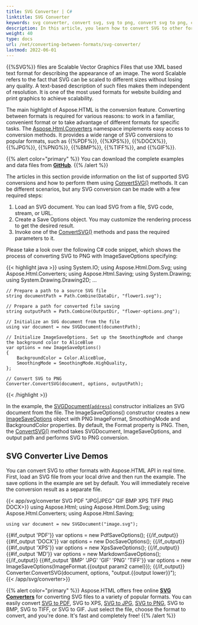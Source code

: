 ```yaml
---
title: SVG Converter | C#
linktitle: SVG Converter
keywords: svg converter, convert svg, svg to png, convert svg to png, c#example
description: In this article, you learn how to convert SVG to other formats using Aspose.HTML API and consider a C# example of SVG to PNG conversion.
weight: 40
type: docs
url: /net/converting-between-formats/svg-converter/
lastmod: 2022-06-01
---
```


{{%SVG%}} files are Scalable Vector Graphics Files that use XML based text format for describing the appearance of an image. The word Scalable refers to the fact that SVG can be scaled to different sizes without losing any quality. A text-based description of such files makes them independent of resolution. It is one of the most used formats for website building and print graphics to achieve scalability.

The main highlight of Aspose.HTML is the conversion feature. Converting between formats is required for various reasons: to work in a familiar, convenient format or to take advantage of different formats for specific tasks. The [Aspose.Html.Converters](https://reference.aspose.com/html/net/aspose.html.converters) namespace implements easy access to conversion methods. It provides a wide range of SVG conversions to popular formats, such as {{%PDF%}}, {{%XPS%}}, {{%DOCX%}}, {{%JPG%}}, {{%PNG%}}, {{%BMP%}}, {{%TIFF%}}, and {{%GIF%}}.

{{% alert color="primary" %}}
You can download the complete examples and data files from [**GitHub**](https://github.com/aspose-html/Aspose.HTML-Documentation/tree/main/content/tests-net).
{{% /alert %}} 

The articles in this section provide information on the list of supported SVG conversions and how to perform them using  [ConvertSVG()](https://reference.aspose.com/html/net/aspose.html.converters/converter/methods/convertsvg/index) methods.  It can be different scenarios, but any SVG conversion can be made with a few required steps: 

1. Load an SVG document. You can load SVG from a file, SVG code, stream, or URL.
2. Create a Save Options object. You may customize the rendering process to get the desired result.
3. Invoke one of the [ConvertSVG()](https://reference.aspose.com/html/net/aspose.html.converters/converter/methods/convertsvg/index) methods and pass the required parameters to it.

Please take a look over the following C# code snippet, which shows the process of converting SVG to PNG with ImageSaveOptions specifying:

{{< highlight java >}}
using System.IO;
using Aspose.Html.Dom.Svg;
using Aspose.Html.Converters;
using Aspose.Html.Saving;
using System.Drawing;
using System.Drawing.Drawing2D;
...  

    // Prepare a path to a source SVG file
    string documentPath = Path.Combine(DataDir, "flower1.svg");
    
    // Prepare a path for converted file saving 
    string outputPath = Path.Combine(OutputDir, "flower-options.png");
    
    // Initialize an SVG document from the file
    using var document = new SVGDocument(documentPath);
    
    // Initialize ImageSaveOptions. Set up the SmoothingMode and change the background color to AliceBlue 
    var options = new ImageSaveOptions()
    {
        BackgroundColor = Color.AliceBlue,
        SmoothingMode = SmoothingMode.HighQuality,
    };            
    
    // Convert SVG to PNG 
    Converter.ConvertSVG(document, options, outputPath);
{{< /highlight >}} 

In the example, the [SVGDocument(`address`)](https://reference.aspose.com/html/net/aspose.html.dom.svg/svgdocument/constructors/10) constructor initializes an SVG document from the file. The ImageSaveOptions() constructor creates a new [ImageSaveOptions](https://reference.aspose.com/html/net/aspose.html.saving/imagesaveoptions) object with PNG ImageFormat, SmoothingMode and BackgroundColor properties. By default, the Format property is PNG. Then, the [ConvertSVG()](https://reference.aspose.com/html/net/aspose.html.converters.converter/convertsvg/methods/3) method takes SVGDocument, ImageSaveOptions, and output path and performs SVG to PNG conversion.
## **SVG Converter Live Demos**
You can convert SVG to other formats with Aspose.HTML API in real time. First, load an SVG file from your local drive and then run the example. The save options in the example are set by default. You will immediately receive the conversion result as a separate file.

{{< app/svg/converter SVG PDF "JPG|JPEG" GIF BMP XPS TIFF PNG DOCX>}}
using Aspose.Html;
using Aspose.Html.Dom.Svg;
using Aspose.Html.Converters;
using Aspose.Html.Saving;

    using var document = new SVGDocument("image.svg");
{{#if_output 'PDF'}}
    var options = new PdfSaveOptions();
{{/if_output}}
{{#if_output 'DOCX'}}
    var options = new DocSaveOptions();
{{/if_output}}
{{#if_output 'XPS'}}
    var options = new XpsSaveOptions();
{{/if_output}}
{{#if_output 'MD'}}
    var options = new MarkdownSaveOptions();
{{/if_output}}
{{#if_output 'BMP' 'JPG' 'GIF' 'PNG' 'TIFF'}}
    var options = new ImageSaveOptions(ImageFormat.{{output param2 camel}});
{{/if_output}}
    Converter.ConvertSVG(document, options, "output.{{output lower}}");   
{{< /app/svg/converter>}}

{{% alert color="primary" %}} 
Aspose.HTML offers free online [**SVG Converters**](https://products.aspose.app/svg/conversion) for converting SVG files to a variety of popular formats. You can easily convert  [SVG to PDF](https://products.aspose.app/svg/conversion/svg-to-pdf), SVG to XPS, [SVG to JPG](https://products.aspose.app/svg/conversion/svg-to-jpg), [SVG to PNG](https://products.aspose.app/svg/conversion/svg-to-png), SVG to BMP, SVG to TIFF, or SVG to GIF. Just select the file, choose the format to convert, and you're done. It's fast and completely free!
{{% /alert %}} 

